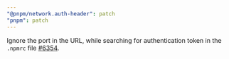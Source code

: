 ```yaml
---
"@pnpm/network.auth-header": patch
"pnpm": patch
---
```


Ignore the port in the URL, while searching for authentication token in the `.npmrc` file [#6354](https://github.com/pnpm/pnpm/issues/6354).

